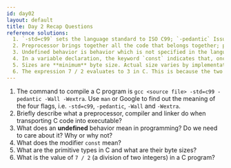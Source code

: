 ```yaml
---
id: day02
layout: default
title: Day 2 Recap Questions
reference solutions:
  1. `-std=c99` sets the language standard to ISO C99; `-pedantic` Issue all the warnings demanded by strict ISO C and ISO C++; `-Wall` enables all the warnings about constructions that some users consider questionable; `-Wextra` enables some extra warning flags that are not enabled by -Wall. 
  2. Preprocessor brings together all the code that belongs together; process together all directives that start with `#`. Compiler turns human-readable source code into object code. Linker brings together all relevant object code and into a single executable file. 
  3. Undefined behavior is behavior which is not specified in the language definition or (other specification) and can thus vary between implementations. We need to care about it because we want our programs to behave the same regardless of the computer they're running on. We call this property portability.
  4. In a variable declaration, the keyword `const` indicates that,	once received, the value of the variable cannot be changed.
  5. Sizes are **minimum** byte size. Actual size varies by implementation. **char** single character, 1 byte, **int** signed integer, 2 bytes (usually 4 bytes), **unsigned** unsigned intenger, 2 bytes, **long** long signed intenger, 4 bytes, **float** single-precision floating point, unspecified (usually 4 bytes), **double** double-precision floating point, unspecified (usually 8 bytes)
  6. The expression 7 / 2 evaluates to 3 in C. This is because the two operands are integers, so integer division is inferred. 
---
```


1. The command to compile a C program is `gcc <source file> -std=c99 -pedantic -Wall -Wextra`. Use `man` or Google to find out the meaning of the four flags, i.e. `-std=c99`, `-pedantic`, `-Wall` and `-Wextra`.
2. Briefly describe what a preprocessor, compiler and linker do when transporting C code into executable?
3. What does an **undefined** behavior mean in programming? Do we need to care about it? Why or why not?
4. What does the modifier `const` mean? 
5. What are the primitive types in C and what are their byte sizes?
6. What is the value of `7 / 2` (a division of two integers) in a C program?

<!--
7. Is `i = i++;` a "reasonable" statement in C?
-->
